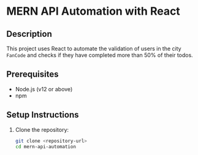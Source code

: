 # MERN API Automation with React

## Description
This project uses React to automate the validation of users in the city `FanCode` and checks if they have completed more than 50% of their todos.

## Prerequisites
- Node.js (v12 or above)
- npm

## Setup Instructions
1. Clone the repository:
   ```bash
   git clone <repository-url>
   cd mern-api-automation
